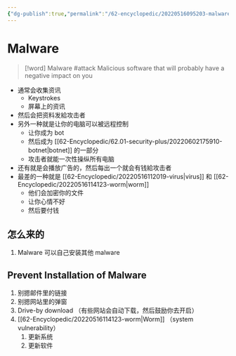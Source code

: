 ```yaml
---
{"dg-publish":true,"permalink":"/62-encyclopedic/20220516095203-malware/","dgHomeLink":true,"dgPassFrontmatter":false}
---
```



# Malware

> [!word] Malware #attack
> Malicious software that will probably have a negative impact on you
<!--ID: 1653993498029-->

- 通常会收集资讯
  - Keystrokes
  - 屏幕上的资讯
- 然后会把资料发給攻击者
- 另外一种就是让你的电脑可以被远程控制
  - 让你成为 bot
  - 然后成为 [[62-Encyclopedic/62.01-security-plus/20220602175910-botnet|botnet]] 的一部分
  - 攻击者就能一次性操纵所有电脑
- 还有就是会播放广告的，然后每出一个就会有钱給攻击者
- 最差的一种就是 [[62-Encyclopedic/20220516112019-virus|virus]] 和 [[62-Encyclopedic/20220516114123-worm|worm]]
  - 他们会加密你的文件
  - 让你心情不好
  - 然后要付钱

## 怎么来的

1. Malware 可以自己安装其他 malware

## Prevent Installation of Malware

1. 别摁邮件里的链接
2. 别摁网站里的弹窗
3. Drive-by download （有些网站会自动下载，然后鼓励你去开启）
4. [[62-Encyclopedic/20220516114123-worm|Worm]] （system vulnerability）
   1. 更新系统
   2. 更新软件
